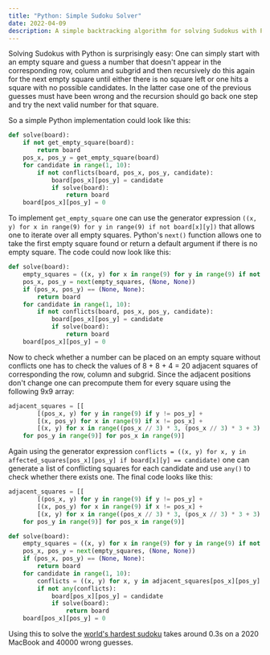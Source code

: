 ```yaml
---
title: "Python: Simple Sudoku Solver"
date: 2022-04-09
description: A simple backtracking algorithm for solving Sudokus with Python
---
```


Solving Sudokus with Python is surprisingly easy: One can simply start with an empty square and guess a number that doesn't appear in the corresponding row, column and subgrid and then recursively do this again for the next empty square until either there is no square left or one hits a square with no possible candidates. In the latter case one of the previous guesses must have been wrong and the recursion should go back one step and try the next valid number for that square.

So a simple Python implementation could look like this:

```python
def solve(board):
    if not get_empty_square(board):
        return board
    pos_x, pos_y = get_empty_square(board)
    for candidate in range(1, 10):
        if not conflicts(board, pos_x, pos_y, candidate):
            board[pos_x][pos_y] = candidate
            if solve(board):
                return board
    board[pos_x][pos_y] = 0
```

To implement `get_empty_square` one can use the generator expression `((x, y) for x in range(9) for y in range(9) if not board[x][y])` that allows one to iterate over all empty squares. Python's `next()` function allows one to take the first empty square found or return a default argument if there is no empty square. The code could now look like this:

```python
def solve(board):
    empty_squares = ((x, y) for x in range(9) for y in range(9) if not board[x][y])
    pos_x, pos_y = next(empty_squares, (None, None))
    if (pos_x, pos_y) == (None, None):
        return board
    for candidate in range(1, 10):
        if not conflicts(board, pos_x, pos_y, candidate):
            board[pos_x][pos_y] = candidate
            if solve(board):
                return board
    board[pos_x][pos_y] = 0
```

Now to check whether a number can be placed on an empty square without conflicts one has to check the values of 8 + 8 + 4 = 20 adjacent squares of corresponding the row, column and subgrid. Since the adjacent positions don't change one can precompute them for every square using the following 9x9 array:

```python
adjacent_squares = [[
        [(pos_x, y) for y in range(9) if y != pos_y] +
        [(x, pos_y) for x in range(9) if x != pos_x] +
        [(x, y) for x in range((pos_x // 3) * 3, (pos_x // 3) * 3 + 3) for y in range((pos_y // 3) * 3, (pos_y // 3) * 3 + 3) if x != pos_x and y != pos_y]
    for pos_y in range(9)] for pos_x in range(9)]
```

Again using the generator expression `conflicts = ((x, y) for x, y in affected_squares[pos_x][pos_y] if board[x][y] == candidate)` one can generate a list of conflicting squares for each candidate and use `any()` to check whether there exists one. The final code looks like this:

```python
adjacent_squares = [[
        [(pos_x, y) for y in range(9) if y != pos_y] +
        [(x, pos_y) for x in range(9) if x != pos_x] +
        [(x, y) for x in range((pos_x // 3) * 3, (pos_x // 3) * 3 + 3) for y in range((pos_y // 3) * 3, (pos_y // 3) * 3 + 3) if x != pos_x and y != pos_y]
    for pos_y in range(9)] for pos_x in range(9)]

def solve(board):
    empty_squares = ((x, y) for x in range(9) for y in range(9) if not board[x][y])
    pos_x, pos_y = next(empty_squares, (None, None))
    if (pos_x, pos_y) == (None, None):
        return board
    for candidate in range(1, 10):
        conflicts = ((x, y) for x, y in adjacent_squares[pos_x][pos_y] if board[x][y] == candidate)
        if not any(conflicts):
            board[pos_x][pos_y] = candidate
            if solve(board):
                return board
    board[pos_x][pos_y] = 0
```

Using this to solve the [world's hardest sudoku](https://www.telegraph.co.uk/news/science/science-news/9359579/Worlds-hardest-sudoku-can-you-crack-it.html) takes around 0.3s on a 2020 MacBook and 40000 wrong guesses.
